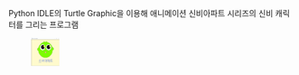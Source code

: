 Python IDLE의 Turtle Graphic을 이용해 애니메이션 신비아파트 시리즈의 신비 캐릭터를 그리는 프로그램
<figure>
    <img src="Result_Image.PNG", height ="50px", width="50px">
</figure>